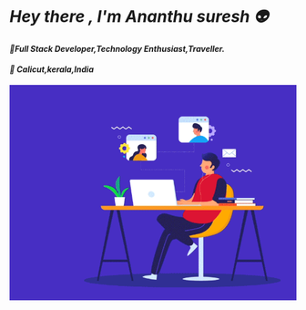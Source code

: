 # ***Hey there , I'm Ananthu suresh 👽***

#### <i>📌Full Stack Developer,Technology Enthusiast,Traveller.</i>
  #### <i>📍 Calicut,kerala,India</i>
  
<!--   <link><u>Hello world</u></link> -->


![gify](gify.gif)

